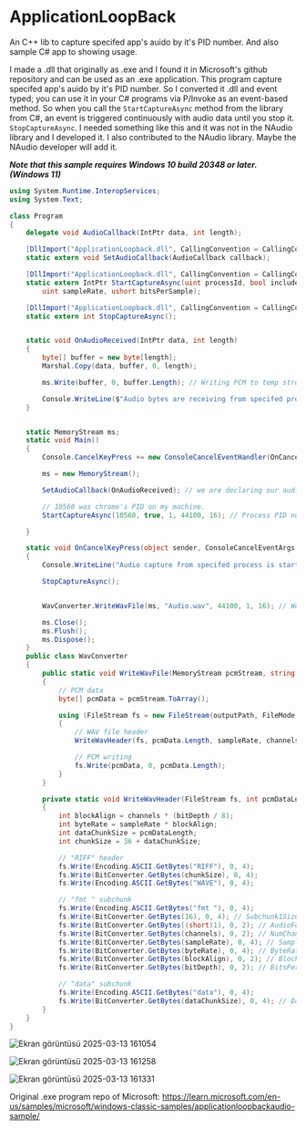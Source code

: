 # ApplicationLoopBack
 An C++ lib to capture specifed app's auido by it's PID number. And also sample C# app to showing usage.

 I made a .dll that originally as .exe and I found it in Microsoft's github repository and can be used as an .exe application. This program capture specifed app's auido by it's PID number. So I converted it .dll and event typed; you can use it in your C# programs via P/Invoke as an event-based method. So when you call the `StartCaptureAsync` method from the library from C#, an event is triggered continuously with audio data until you stop it. `StopCaptureAsync`. I needed something like this and it was not in the NAudio library and I developed it. I also contributed to the NAudio library. Maybe the NAudio developer will add it.

 ***Note that this sample requires Windows 10 build 20348 or later. (Windows 11)***

````cs
using System.Runtime.InteropServices;
using System.Text;

class Program
{
    delegate void AudioCallback(IntPtr data, int length);

    [DllImport("ApplicationLoopback.dll", CallingConvention = CallingConvention.StdCall)]
    static extern void SetAudioCallback(AudioCallback callback);

    [DllImport("ApplicationLoopback.dll", CallingConvention = CallingConvention.StdCall)]
    static extern IntPtr StartCaptureAsync(uint processId, bool includeProcessTree, ushort channel, 
        uint sampleRate, ushort bitsPerSample);

    [DllImport("ApplicationLoopback.dll", CallingConvention = CallingConvention.StdCall)]
    static extern int StopCaptureAsync();


    static void OnAudioReceived(IntPtr data, int length)
    {
        byte[] buffer = new byte[length];
        Marshal.Copy(data, buffer, 0, length);

        ms.Write(buffer, 0, buffer.Length); // Writing PCM to temp stream to converting it to WAV later.

        Console.WriteLine($"Audio bytes are receiving from specifed process: {length} byte");
    }


    static MemoryStream ms;
    static void Main()
    {
        Console.CancelKeyPress += new ConsoleCancelEventHandler(OnCancelKeyPress);

        ms = new MemoryStream();

        SetAudioCallback(OnAudioReceived); // we are declaring our audio output event in PCM format.

        // 10560 was chrome's PID on my machine.
        StartCaptureAsync(10560, true, 1, 44100, 16); // Process PID number and includes process tree or not.

    }

    static void OnCancelKeyPress(object sender, ConsoleCancelEventArgs e)
    {
        Console.WriteLine("Audio capture from specifed process is started, press CTRL + C to stop.");

        StopCaptureAsync();


        WavConverter.WriteWavFile(ms, "Audio.wav", 44100, 1, 16); // We are converting PCM format to WAV.

        ms.Close();
        ms.Flush();
        ms.Dispose();
    }
    public class WavConverter
    {
        public static void WriteWavFile(MemoryStream pcmStream, string outputPath, int sampleRate, short channels, short bitDepth)
        {
            // PCM data
            byte[] pcmData = pcmStream.ToArray();

            using (FileStream fs = new FileStream(outputPath, FileMode.Create))
            {
                // WAV file header
                WriteWavHeader(fs, pcmData.Length, sampleRate, channels, bitDepth);

                // PCM writing
                fs.Write(pcmData, 0, pcmData.Length);
            }
        }

        private static void WriteWavHeader(FileStream fs, int pcmDataLength, int sampleRate, short channels, short bitDepth)
        {
            int blockAlign = channels * (bitDepth / 8);
            int byteRate = sampleRate * blockAlign;
            int dataChunkSize = pcmDataLength;
            int chunkSize = 36 + dataChunkSize;

            // "RIFF" header
            fs.Write(Encoding.ASCII.GetBytes("RIFF"), 0, 4);
            fs.Write(BitConverter.GetBytes(chunkSize), 0, 4);
            fs.Write(Encoding.ASCII.GetBytes("WAVE"), 0, 4);

            // "fmt " subchunk
            fs.Write(Encoding.ASCII.GetBytes("fmt "), 0, 4);
            fs.Write(BitConverter.GetBytes(16), 0, 4); // Subchunk1Size (16 for PCM)
            fs.Write(BitConverter.GetBytes((short)1), 0, 2); // AudioFormat (1 for PCM)
            fs.Write(BitConverter.GetBytes(channels), 0, 2); // NumChannels
            fs.Write(BitConverter.GetBytes(sampleRate), 0, 4); // SampleRate
            fs.Write(BitConverter.GetBytes(byteRate), 0, 4); // ByteRate
            fs.Write(BitConverter.GetBytes(blockAlign), 0, 2); // BlockAlign
            fs.Write(BitConverter.GetBytes(bitDepth), 0, 2); // BitsPerSample

            // "data" subchunk
            fs.Write(Encoding.ASCII.GetBytes("data"), 0, 4);
            fs.Write(BitConverter.GetBytes(dataChunkSize), 0, 4); // DataSize
        }
    }
}

````

![Ekran görüntüsü 2025-03-13 161054](https://github.com/user-attachments/assets/5b73fa79-4cc1-486b-a6fd-60714ffac2a5)

![Ekran görüntüsü 2025-03-13 161258](https://github.com/user-attachments/assets/84b21017-52f9-459e-bd94-294ddbf097d8)

![Ekran görüntüsü 2025-03-13 161331](https://github.com/user-attachments/assets/88fde65c-bba6-4f02-bd67-99642da80063)




Original .exe program repo of Microsoft: https://learn.microsoft.com/en-us/samples/microsoft/windows-classic-samples/applicationloopbackaudio-sample/
